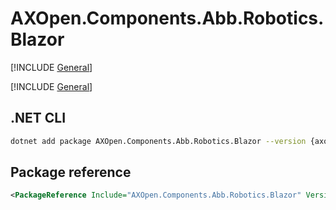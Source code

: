 # AXOpen.Components.Abb.Robotics.Blazor

[!INCLUDE [General](../../docs/README.md)]

[!INCLUDE [General](../../../../docfx/articles/notes/NUGET_PACAKGE_BLAZOR_GENERAL.md)]

## .NET CLI

~~~bash
dotnet add package AXOpen.Components.Abb.Robotics.Blazor --version {axopen-version}
~~~

## Package reference

~~~xml
<PackageReference Include="AXOpen.Components.Abb.Robotics.Blazor" Version="{axopen-version}" />
~~~
